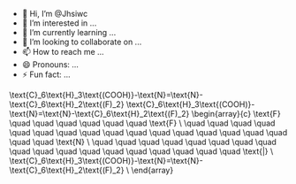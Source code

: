 - 👋 Hi, I’m @Jhsiwc
- 👀 I’m interested in ...
- 🌱 I’m currently learning ...
- 💞️ I’m looking to collaborate on ...
- 📫 How to reach me ...
- 😄 Pronouns: ...
- ⚡ Fun fact: ...

<!---
Jhsiwc/Jhsiwc is a ✨ special ✨ repository because its `README.md` (this file) appears on your GitHub profile.
You can click the Preview link to take a look at your changes.
--->
\text{C}_6\text{H}_3\text{(COOH)}-\text{N}=\text{N}-\text{C}_6\text{H}_2\text{(F)_2} \text{C}_6\text{H}_3\text{(COOH)}-\text{N}=\text{N}-\text{C}_6\text{H}_2\text{(F)_2} \begin{array}{c}
\text{F} \quad \quad \quad \quad \quad \quad \text{F} \\
\quad \quad \quad \quad \quad \quad \quad \quad \quad \quad \quad \quad \quad \quad \quad \quad \quad \quad \text{N} \\
\quad \quad \quad \quad \quad \quad \quad \quad \quad \quad \quad \quad \quad \quad \quad \quad \quad \quad \text{|} \\
\text{C}_6\text{H}_3\text{(COOH)}-\text{N}=\text{N}-\text{C}_6\text{H}_2\text{(F)_2} \\
\end{array}


